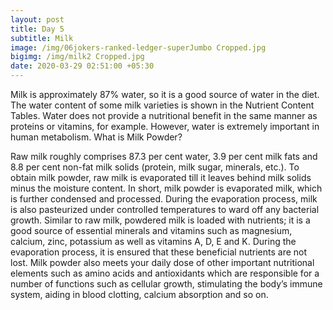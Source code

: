 ```yaml
---
layout: post
title: Day 5
subtitle: Milk
image: /img/06jokers-ranked-ledger-superJumbo Cropped.jpg
bigimg: /img/milk2 Cropped.jpg
date: 2020-03-29 02:51:00 +05:30
---
```

Milk is approximately 87% water, so it is a good source of water in the diet. The water content of some milk varieties is shown in the Nutrient Content Tables. Water does not provide a nutritional benefit in the same manner as proteins or vitamins, for example. However, water is extremely important in human metabolism.
What is Milk Powder?

Raw milk roughly comprises 87.3 per cent water, 3.9 per cent milk fats and 8.8 per cent non-fat milk solids (protein, milk sugar, minerals, etc.). To obtain milk powder, raw milk is evaporated till it leaves behind milk solids minus the moisture content. In short, milk powder is evaporated milk, which is further condensed and processed. During the evaporation process, milk is also pasteurized under controlled temperatures to ward off any bacterial growth.
Similar to raw milk, powdered milk is loaded with nutrients; it is a good source of essential minerals and vitamins such as magnesium, calcium, zinc, potassium as well as vitamins A, D, E and K. During the evaporation process, it is ensured that these beneficial nutrients are not lost. Milk powder also meets your daily dose of other important nutritional elements such as amino acids and antioxidants which are responsible for a number of functions such as cellular growth, stimulating the body’s immune system, aiding in blood clotting, calcium absorption and so on.
